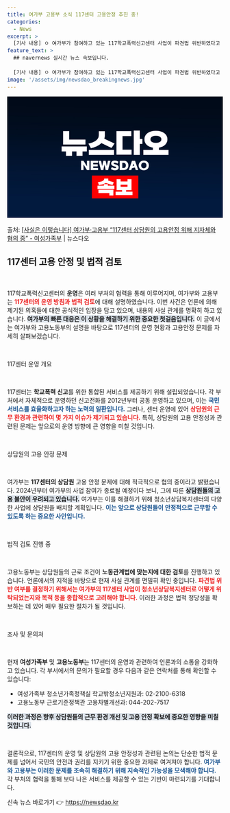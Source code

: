 ```yaml
---
title: 여가부 고용부 소식 117센터 고용안정 추진 중!
categories:
  - News
excerpt: >
  [기사 내용] ㅇ 여가부가 참여하고 있는 117학교폭력신고센터 사업이 파견법 위반하였다고 보도 [여성가족부고…
feature_text: >
  ## navernews 실시간 뉴스 속보입니다.

  [기사 내용] ㅇ 여가부가 참여하고 있는 117학교폭력신고센터 사업이 파견법 위반하였다고 보도 [여성가족부고…
image: '/assets/img/newsdao_breakingnews.jpg'
---
```


![뉴스다오 속보](/assets/img/newsdao_breakingnews.jpg)

<p>출처: <a href="https://newsdao.kr/2359" rel="dofollow">[사실은 이렇습니다] 여가부·고용부 “117센터 상담원의 고용안정 위해 지자체와 협의 중” - 여성가족부</a> | 뉴스다오</p>

<h2 data-ke-size="size26">117센터 고용 안정 및 법적 검토</h2>

<p data-ke-size="size16">&nbsp;</p>

117학교폭력신고센터의 <b>운영</b>은 여러 부처의 협력을 통해 이루어지며, 여가부와 고용부는 <b><span style="color: #ee2323;">117센터의 운영 방침과 법적 검토</span></b>에 대해 설명하였습니다. 이번 사건은 언론에 의해 제기된 의혹들에 대한 공식적인 입장을 담고 있으며, 내용의 사실 관계를 명확히 하고 있습니다. <b><span style="background-color: #21538527;">여가부의 빠른 대응은 이 상황을 해결하기 위한 중요한 첫걸음입니다.</span></b> 이 글에서는 여가부와 고용노동부의 설명을 바탕으로 117센터의 운영 현황과 고용안정 문제를 자세히 살펴보겠습니다.

<p data-ke-size="size16">&nbsp;</p>

117센터 운영 개요

<p data-ke-size="size16">&nbsp;</p>

117센터는 <b>학교폭력 신고</b>를 위한 통합된 서비스를 제공하기 위해 설립되었습니다. 각 부처에서 자체적으로 운영하던 신고전화를 2012년부터 공동 운영하고 있으며, 이는 <b><span style="color: #1a5490;">국민 서비스를 효율화하고자 하는 노력의 일환입니다.</span></b> 그러나, 센터 운영에 있어 <b><span style="color: #ee2323;">상담원의 근무 환경과 관련하여 몇 가지 이슈가 제기되고 있습니다.</span></b> 특히, 상담원의 고용 안정성과 관련된 문제는 앞으로의 운영 방향에 큰 영향을 미칠 것입니다.

<p data-ke-size="size16">&nbsp;</p>

상담원의 고용 안정 문제

<p data-ke-size="size16">&nbsp;</p>

여가부는 <b>117센터의 상담원</b> 고용 안정 문제에 대해 적극적으로 협의 중이라고 밝혔습니다. 2024년부터 여가부의 사업 참여가 종료될 예정이다 보니, 그에 따른 <b><span style="background-color: #21538527;">상담원들의 고용 불안이 우려되고 있습니다.</span></b> 여가부는 이를 해결하기 위해 청소년상담복지센터의 다양한 사업에 상담원을 배치할 계획입니다. <b><span style="color: #1a5490;">이는 앞으로 상담원들이 안정적으로 근무할 수 있도록 하는 중요한 사안입니다.</span></b>

<p data-ke-size="size16">&nbsp;</p>

법적 검토 진행 중

<p data-ke-size="size16">&nbsp;</p>

고용노동부는 상담원들의 근로 조건이 <b>노동관계법에 맞는지에 대한 검토</b>를 진행하고 있습니다. 언론에서의 지적을 바탕으로 현재 사실 관계를 면밀히 확인 중입니다. <b><span style="color: #ee2323;">파견법 위반 여부를 결정하기 위해서는 여가부의 117센터 사업이 청소년상담복지센터로 어떻게 위탁되었는지와 목적 등을 종합적으로 고려해야 합니다.</span></b> 이러한 과정은 법적 정당성을 확보하는 데 있어 매우 필요한 절차가 될 것입니다.

<p data-ke-size="size16">&nbsp;</p>

조사 및 문의처

<p data-ke-size="size16">&nbsp;</p>

현재 <b>여성가족부</b> 및 <b>고용노동부</b>는 117센터의 운영과 관련하여 언론과의 소통을 강화하고 있습니다. 각 부서에서의 문의가 필요할 경우 다음과 같은 연락처를 통해 확인할 수 있습니다:  
<ul>
<li>여성가족부 청소년가족정책실 학교밖청소년지원과: 02-2100-6318</li>
<li>고용노동부 근로기준정책관 고용차별개선과: 044-202-7517</li>
</ul>
<b><span style="background-color: #21538527;">이러한 과정은 향후 상담원들의 근무 환경 개선 및 고용 안정 확보에 중요한 영향을 미칠 것입니다.</span></b>

<p data-ke-size="size16">&nbsp;</p>

결론적으로, 117센터의 운영 및 상담원의 고용 안정성과 관련된 논의는 단순한 법적 문제를 넘어서 국민의 안전과 권리를 지키기 위한 중요한 과제로 여겨져야 합니다. <b><span style="color: #1a5490;">여가부와 고용부는 이러한 문제를 조속히 해결하기 위해 지속적인 가능성을 모색해야 합니다.</span></b> 각 부처의 협력을 통해 보다 나은 서비스를 제공할 수 있는 기반이 마련되기를 기대합니다. 

신속 뉴스 바로가기 👉 <a href="https://newsdao.kr" rel="dofollow">https://newsdao.kr</a>


